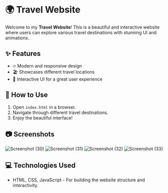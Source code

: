 # 🌍 Travel Website  

Welcome to my **Travel Website**! This is a beautiful and interactive website where users can explore various travel destinations with stunning UI and animations.  

## ✨ Features  
- 🔥 Modern and responsive design  
- 🏖️ Showcases different travel locations  
- 🎨 Interactive UI for a great user experience  

## 🚀 How to Use  
1. Open `index.html` in a browser.  
2. Navigate through different travel destinations.  
3. Enjoy the beautiful interface!  

## 📷 Screenshots  
![Screenshot (30)](https://github.com/user-attachments/assets/cd6257d2-6ce4-45d7-b961-3adfd75f8a59)
![Screenshot (31)](https://github.com/user-attachments/assets/80687ce9-9c0e-4f7c-8a98-80065f6d9d6c)
![Screenshot (32)](https://github.com/user-attachments/assets/8c70b406-874f-4893-b691-09f09f080732)
![Screenshot (33)](https://github.com/user-attachments/assets/638f4453-a1df-4815-853a-8e6fb363390c)







## 💻 Technologies Used  
- HTML, CSS, JavaScript - For building the website structure and interactivity. 

